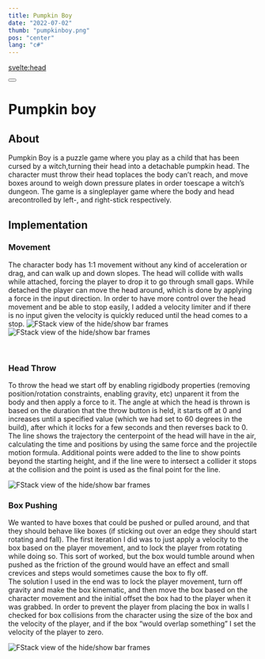 ```yaml
---
title: Pumpkin Boy
date: "2022-07-02"
thumb: "pumpkinboy.png"
pos: "center"
lang: "c#"
---
```


<script>
    import Button from "$components/Button.svelte";
</script>

<svelte:head>
<title>DavidB | Pumpkin Boy</title>
</svelte:head>

<Button href="/">
</Button>

# Pumpkin boy

## About
Pumpkin Boy is a puzzle game where you play as a child that has been cursed by a witch,turning their head into a detachable pumpkin head. The character must throw their head toplaces the body can’t reach, and move boxes around to weigh down pressure plates in order toescape a witch’s dungeon. The game is a singleplayer game where the body and head arecontrolled by left-, and right-stick respectively.

## Implementation

### Movement
The character body has 1:1 movement without any kind of acceleration or drag, and can walk up and down slopes. The head will collide with walls while attached, forcing the player to drop it to go through small gaps. While detached the player can move the head around, which is done by applying a force in the input direction. In order to have more control over the head movement and be able to stop easily, I added a velocity limiter and if there is no input given the velocity is quickly reduced until the head comes to a stop.
![FStack view of the hide/show bar frames](/projectmedia/pumpkin/body_head.png "Displaying the two frames used for hiding/showing the right actionbar.")
![FStack view of the hide/show bar frames](/projectmedia/pumpkin/body_nohead.png "Displaying the two frames used for hiding/showing the right actionbar.")

<br>

### Head Throw
To throw the head we start off by enabling rigidbody properties (removing position/rotation constraints, enabling gravity, etc) unparent it from the body and then apply a force to it. The angle at which the head is thrown is based on the duration that the throw button is held, it starts off at 0 and increases until a specified value (which we had set to 60 degrees in the build), after which it locks for a few seconds and then reverses back to 0. The line shows the trajectory the centerpoint of the head will have in the air, calculating the time and positions by using the same force and the projectile motion formula. Additional points were added to the line to show points beyond the starting height, and if the line were to intersect a collider it stops at the collision and the point is used as the final point for the line.

![FStack view of the hide/show bar frames](/projectmedia/pumpkin/throw_text.png "Displaying the two frames used for hiding/showing the right actionbar.")
<br>

### Box Pushing
We wanted to have boxes that could be pushed or pulled around, and that they should behave like boxes (if sticking out over an edge they should start rotating and fall). The first iteration I did was to just apply a velocity to the box based on the player movement, and to lock the player from rotating while doing so. This sort of worked, but the box would tumble around when pushed as the friction of the ground would have an effect and small crevices and steps would sometimes cause the box to fly off.
<br>
The solution I used in the end was to lock the player movement, turn off gravity and make the box kinematic, and then move the box based on the character movement and the initial offset the box had to the player when it was grabbed. In order to prevent the player from placing the box in walls I checked for box collisions from the character using the size of the box and the velocity of the player, and if the box “would overlap something” I set the velocity of the player to zero.

![FStack view of the hide/show bar frames](/projectmedia/pumpkin/box_push.png "Displaying the two frames used for hiding/showing the right actionbar.")